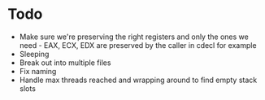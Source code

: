 # Todo

- Make sure we're preserving the right registers and only the ones we need - EAX, ECX, EDX are preserved by the caller in cdecl for example
- Sleeping
- Break out into multiple files
- Fix naming
- Handle max threads reached and wrapping around to find empty stack slots

